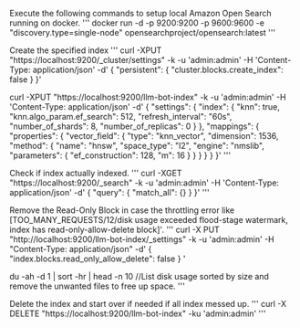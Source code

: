 Execute the following commands to setup local Amazon Open Search running on docker.
'''
docker run -d -p 9200:9200 -p 9600:9600 -e "discovery.type=single-node" opensearchproject/opensearch:latest
'''

Create the specified index
'''
curl -XPUT "https://localhost:9200/\_cluster/settings" -k -u 'admin:admin' -H 'Content-Type: application/json' -d'
{
"persistent": {
"cluster.blocks.create_index": false
}
}'

curl -XPUT "https://localhost:9200/llm-bot-index" -k -u 'admin:admin' -H 'Content-Type: application/json' -d'
{
"settings": {
"index": {
"knn": true,
"knn.algo_param.ef_search": 512,
"refresh_interval": "60s",
"number_of_shards": 8,
"number_of_replicas": 0
}
},
"mappings": {
"properties": {
"vector_field": {
"type": "knn_vector",
"dimension": 1536,
"method": {
"name": "hnsw",
"space_type": "l2",
"engine": "nmslib",
"parameters": {
"ef_construction": 128,
"m": 16
}
}
}
}
}
}'
'''

Check if index actually indexed.
'''
curl -XGET "https://localhost:9200/\_search" -k -u 'admin:admin' -H 'Content-Type: application/json' -d'
{
"query": {
"match_all": {}
}
}'
'''

Remove the Read-Only Block in case the throttling error like [TOO_MANY_REQUESTS/12/disk usage exceeded flood-stage watermark, index has read-only-allow-delete block]'.
'''
curl -X PUT "http://localhost:9200/llm-bot-index/\_settings" -k -u 'admin:admin' -H "Content-Type: application/json" -d'
{
"index.blocks.read_only_allow_delete": false
}
'

du -ah -d 1 | sort -hr | head -n 10 //List disk usage sorted by size and remove the unwanted files to free up space.
'''

Delete the index and start over if needed if all index messed up.
'''
curl -X DELETE "https://localhost:9200/llm-bot-index" -ku 'admin:admin'
'''
